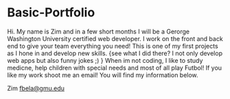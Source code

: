 # Basic-Portfolio
Hi. 
My name is Zim and in a few short months I will be a Gerorge Washington University certified web developer. I work on the front and back end to give your team everything you need! This is one of my first projects as I hone in and develop new skills. {see what I did there? I not only develop web apps but also funny jokes ;) } 
When im not coding, I like to study medicne, help children with special needs and most of all play Futbol! If you like my work shoot me an email! You will find my information below. 

Zim 
fbela@gmu.edu
